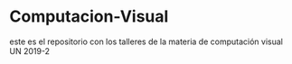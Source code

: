 # Computacion-Visual
este es el repositorio con los talleres de la materia de computación visual UN 2019-2
